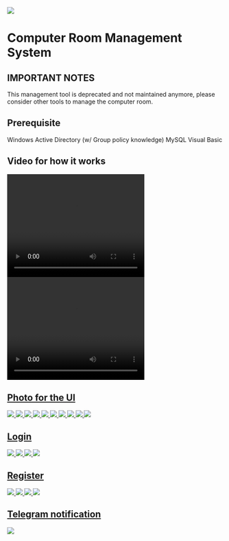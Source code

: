 <img src="https://img.shields.io/badge/License-Open%20Source-blue"> 

# Computer Room Management System

## IMPORTANT NOTES

This management tool is deprecated and not maintained anymore, please consider other tools to manage the computer room.

## Prerequisite
Windows Active Directory (w/ Group policy knowledge)
MySQL
Visual Basic

## Video for how it works
  <a href="https://raw.githubusercontent.com/yeungalan/Computer_Room_Managerment_System/master/img/Success.mp4">
  <a href="https://raw.githubusercontent.com/yeungalan/Computer_Room_Managerment_System/master/img/Denied.mp4">
      <a href="https://raw.githubusercontent.com/yeungalan/Computer_Room_Managerment_System/master/img/Access Denied.mp4">


<video width="320" height="240" controls>
  <source src="https://raw.githubusercontent.com/yeungalan/Computer_Room_Managerment_System/master/img/Denied.mp4" type="video/mp4">
Your browser does not support the video tag.
</video>


<video width="320" height="240" controls>
  <source src="https://raw.githubusercontent.com/yeungalan/Computer_Room_Managerment_System/master/img/Access Denied.mp4" type="video/mp4">
Your browser does not support the video tag.
</video>

## Photo for the UI
 
<img src="https://raw.githubusercontent.com/yeungalan/Computer_Room_Managerment_System/master/img/MainUI_Home.PNG"> 
<img src="https://raw.githubusercontent.com/yeungalan/Computer_Room_Managerment_System/master/img/MainUI_log.PNG"> 
<img src="https://raw.githubusercontent.com/yeungalan/Computer_Room_Managerment_System/master/img/MainUI_seat.PNG"> 
<img src="https://raw.githubusercontent.com/yeungalan/Computer_Room_Managerment_System/master/img/MainUI_studentInfo.PNG"> 
<img src="https://raw.githubusercontent.com/yeungalan/Computer_Room_Managerment_System/master/img/MainUI_ban.PNG"> 
<img src="https://raw.githubusercontent.com/yeungalan/Computer_Room_Managerment_System/master/img/MainUI_adminInfo.PNG"> 
<img src="https://raw.githubusercontent.com/yeungalan/Computer_Room_Managerment_System/master/img/MainUI_sql.PNG"> 
<img src="https://raw.githubusercontent.com/yeungalan/Computer_Room_Managerment_System/master/img/MainUI_copyright.PNG"> 
<img src="https://raw.githubusercontent.com/yeungalan/Computer_Room_Managerment_System/master/img/login_account locked..PNG"> 
<img src="https://raw.githubusercontent.com/yeungalan/Computer_Room_Managerment_System/master/img/login_incorrect PWD.PNG">

## Login 
<img src="https://raw.githubusercontent.com/yeungalan/Computer_Room_Managerment_System/master/img/Login_.PNG"> 
<img src="https://raw.githubusercontent.com/yeungalan/Computer_Room_Managerment_System/master/img/Login_1.PNG"> 
<img src="https://raw.githubusercontent.com/yeungalan/Computer_Room_Managerment_System/master/img/Login_3.PNG"> 
<img src="https://raw.githubusercontent.com/yeungalan/Computer_Room_Managerment_System/master/img/Login_4.PNG"> 

## Register
<img src="https://raw.githubusercontent.com/yeungalan/Computer_Room_Managerment_System/master/img/Register_Init.PNG"> 
<img src="https://raw.githubusercontent.com/yeungalan/Computer_Room_Managerment_System/master/img/Register_ban.PNG"> 
<img src="https://raw.githubusercontent.com/yeungalan/Computer_Room_Managerment_System/master/img/Register_complete.PNG"> 
<img src="https://raw.githubusercontent.com/yeungalan/Computer_Room_Managerment_System/master/img/Register_seatfull.PNG"> 

## Telegram notification
<img src="https://raw.githubusercontent.com/yeungalan/Computer_Room_Managerment_System/master/img/Telegram message.PNG"> 

